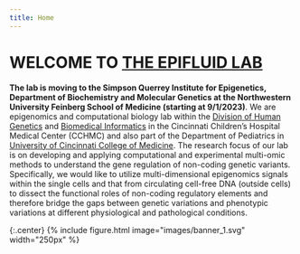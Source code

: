```yaml
---
title: Home
---
```




# WELCOME TO [THE EPIFLUID LAB](https://www.cincinnatichildrens.org/research/divisions/h/genetics/labs/liu)

**The lab is moving to the Simpson Querrey Institute for Epigenetics, Department of Biochemistry and Molecular Genetics at the Northwestern University Feinberg School of Medicine (starting at 9/1/2023)**. We are epigenomics and computational biology lab within the [Division of Human Genetics](https://www.cincinnatichildrens.org/research/divisions/h/genetics/labs) and [Biomedical Informatics](https://www.cincinnatichildrens.org/research/divisions/b/bmi/team) in the Cincinnati Children’s Hospital Medical Center (CCHMC) and also part of the Department of Pediatrics in [University of Cincinnati College of Medicine](https://med.uc.edu/landing-pages/faculty-profile). The research focus of our lab is on developing and applying computational and experimental multi-omic methods to understand the gene regulation of non-coding genetic variants. Specifically, we would like to utilize multi-dimensional epigenomics signals within the single cells and that from circulating cell-free DNA (outside cells) to dissect the functional roles of non-coding regulatory elements and therefore bridge the gaps between genetic variations and phenotypic variations at different physiological and pathological conditions.


{:.center}
{%
  include figure.html
  image="images/banner_1.svg"
  width="250px"
%}

